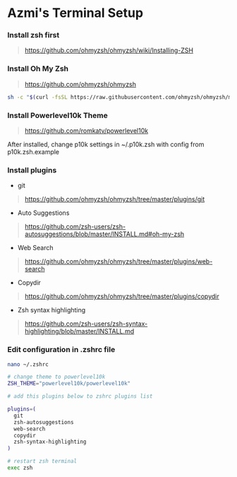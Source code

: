 # **Azmi's Terminal Setup**

### **Install zsh first**

> https://github.com/ohmyzsh/ohmyzsh/wiki/Installing-ZSH

### **Install Oh My Zsh**

> https://github.com/ohmyzsh/ohmyzsh

```sh
sh -c "$(curl -fsSL https://raw.githubusercontent.com/ohmyzsh/ohmyzsh/master/tools/install.sh)"
```

### **Install Powerlevel10k Theme**

> https://github.com/romkatv/powerlevel10k

After installed, change p10k settings in ~/.p10k.zsh with config from p10k.zsh.example

### **Install plugins**

- git

> https://github.com/ohmyzsh/ohmyzsh/tree/master/plugins/git

- Auto Suggestions

> https://github.com/zsh-users/zsh-autosuggestions/blob/master/INSTALL.md#oh-my-zsh

- Web Search

> https://github.com/ohmyzsh/ohmyzsh/tree/master/plugins/web-search

- Copydir

> https://github.com/ohmyzsh/ohmyzsh/tree/master/plugins/copydir

- Zsh syntax highlighting

> https://github.com/zsh-users/zsh-syntax-highlighting/blob/master/INSTALL.md

### **Edit configuration in .zshrc file**

```sh
nano ~/.zshrc

# change theme to powerlevel10k
ZSH_THEME="powerlevel10k/powerlevel10k"

# add this plugins below to zshrc plugins list

plugins=(
  git
  zsh-autosuggestions
  web-search
  copydir
  zsh-syntax-highlighting
)

# restart zsh terminal
exec zsh
```
